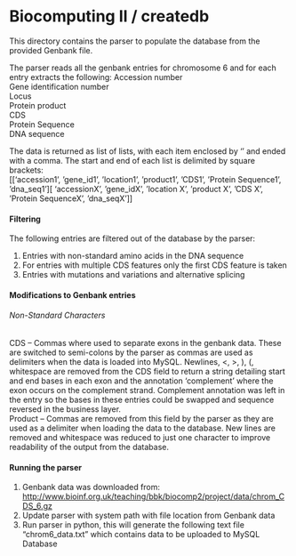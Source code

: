Biocomputing II / createdb
==========================

This directory contains the parser to populate the database from the
provided Genbank file.

The parser reads all the genbank entries for chromosome 6 and for each entry extracts the following:
Accession number    
Gene identification number   
Locus  
Protein product  
CDS   
Protein Sequence  
DNA sequence  

The data is returned as list of lists, with each item enclosed by ‘’ and ended with a comma. The start and end of each list is delimited by square brackets:  
[[‘accession1’, ’gene_id1’, ’location1’, ’product1’, ’CDS1’, ’Protein Sequence1’, ’dna_seq1’][  ‘accessionX’, ’gene_idX’, ’location X’, ’product X’, ’CDS X’, ’Protein SequenceX’, ’dna_seqX’]]  

#### Filtering
The following entries are filtered out of the database by the parser:  
1.	Entries with non-standard amino acids in the DNA sequence   
2.	For entries with multiple CDS features only the first CDS feature is taken  
3.	Entries with mutations and variations and alternative splicing  

#### Modifications to Genbank entries  
###### Non-Standard Characters
CDS – Commas where used to separate exons in the genbank data. These are switched to semi-colons by the parser as commas are used as delimiters when the data is loaded into MySQL. Newlines, <, >, ), (, whitespace are removed from the CDS field to return a string detailing start and end bases in each exon and the annotation ‘complement’ where the exon occurs on the complement strand. Complement annotation was left in the entry so the bases in these entries could be swapped and sequence reversed in the business layer.  
Product – Commas are removed from this field by the parser as they are used as a delimiter when loading the data to the database. New lines are removed and whitespace was reduced to just one character to improve readability of the output from the database.

#### Running the parser 
1.	Genbank data was downloaded from:  
http://www.bioinf.org.uk/teaching/bbk/biocomp2/project/data/chrom_CDS_6.gz  
2.	Update parser with system path with file location from Genbank data  
3.	Run parser in python, this will generate the following text file “chrom6_data.txt” which contains data to be uploaded to MySQL Database  


